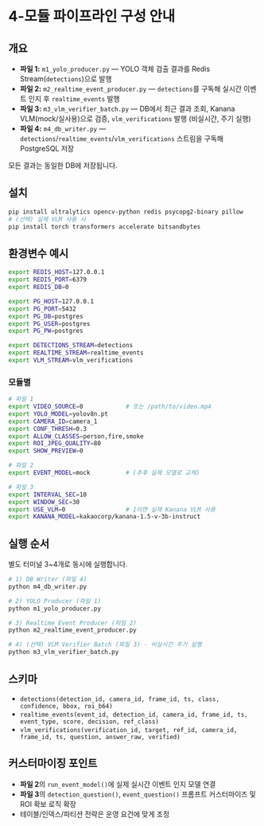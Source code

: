# 4-모듈 파이프라인 구성 안내

## 개요
- **파일 1:** `m1_yolo_producer.py` — YOLO 객체 검출 결과를 Redis Stream(`detections`)으로 발행
- **파일 2:** `m2_realtime_event_producer.py` — `detections`를 구독해 실시간 이벤트 인지 후 `realtime_events` 발행
- **파일 3:** `m3_vlm_verifier_batch.py` — DB에서 최근 결과 조회, Kanana VLM(mock/실사용)으로 검증, `vlm_verifications` 발행 (비실시간, 주기 실행)
- **파일 4:** `m4_db_writer.py` — `detections`/`realtime_events`/`vlm_verifications` 스트림을 구독해 PostgreSQL 저장

모든 결과는 동일한 DB에 저장됩니다.

## 설치
```bash
pip install ultralytics opencv-python redis psycopg2-binary pillow
# (선택) 실제 VLM 사용 시
pip install torch transformers accelerate bitsandbytes
```

## 환경변수 예시
```bash
export REDIS_HOST=127.0.0.1
export REDIS_PORT=6379
export REDIS_DB=0

export PG_HOST=127.0.0.1
export PG_PORT=5432
export PG_DB=postgres
export PG_USER=postgres
export PG_PW=postgres

export DETECTIONS_STREAM=detections
export REALTIME_STREAM=realtime_events
export VLM_STREAM=vlm_verifications
```

### 모듈별
```bash
# 파일 1
export VIDEO_SOURCE=0            # 또는 /path/to/video.mp4
export YOLO_MODEL=yolov8n.pt
export CAMERA_ID=camera_1
export CONF_THRESH=0.3
export ALLOW_CLASSES=person,fire,smoke
export ROI_JPEG_QUALITY=80
export SHOW_PREVIEW=0

# 파일 2
export EVENT_MODEL=mock          # (추후 실제 모델로 교체)

# 파일 3
export INTERVAL_SEC=10
export WINDOW_SEC=30
export USE_VLM=0                 # 1이면 실제 Kanana VLM 사용
export KANANA_MODEL=kakaocorp/kanana-1.5-v-3b-instruct
```

## 실행 순서
별도 터미널 3~4개로 동시에 실행합니다.

```bash
# 1) DB Writer (파일 4)
python m4_db_writer.py

# 2) YOLO Producer (파일 1)
python m1_yolo_producer.py

# 3) Realtime Event Producer (파일 2)
python m2_realtime_event_producer.py

# 4) (선택) VLM Verifier Batch (파일 3) - 비실시간 주기 실행
python m3_vlm_verifier_batch.py
```

## 스키마
- `detections(detection_id, camera_id, frame_id, ts, class, confidence, bbox, roi_b64)`
- `realtime_events(event_id, detection_id, camera_id, frame_id, ts, event_type, score, decision, ref_class)`
- `vlm_verifications(verification_id, target, ref_id, camera_id, frame_id, ts, question, answer_raw, verified)`

## 커스터마이징 포인트
- **파일 2**의 `run_event_model()`에 실제 실시간 이벤트 인지 모델 연결
- **파일 3**의 `detection_question()`, `event_question()` 프롬프트 커스터마이즈 및 ROI 확보 로직 확장
- 테이블/인덱스/파티션 전략은 운영 요건에 맞게 조정
